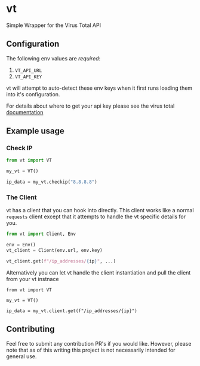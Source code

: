 # vt
Simple Wrapper for the Virus Total API

## Configuration
The following env values are _required_:

1. `VT_API_URL`
2. `VT_API_KEY`

vt will attempt to auto-detect these env keys when it first runs loading them into it's configuration.

For details about where to get your api key please see the virus total [documentation](https://developers.virustotal.com/reference/authentication)

## Example usage

### Check IP

```python
from vt import VT

my_vt = VT()

ip_data = my_vt.checkip("8.8.8.8")
```

### The Client

vt has a client that you can hook into directly.
This client works like a normal `requests` client except that it attempts to handle
the vt specific details for you.

```python
from vt import Client, Env

env = Env()
vt_client = Client(env.url, env.key)

vt_client.get(f"/ip_addresses/{ip}", ...)
```

Alternatively you can let vt handle the client instantiation and pull the client
from your vt instnace

```
from vt import VT

my_vt = VT()

ip_data = my_vt.client.get(f"/ip_addresses/{ip}")

```

## Contributing

Feel free to submit any contribution PR's if you would like.
However, please note that as of this writing this project is not necessarily intended for general use.
